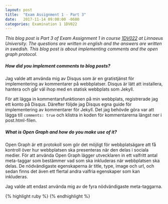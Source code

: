 ```yaml
---
layout: post
title:  "Exam Assignment 1 - Part 3"
date:   2017-11-14 09:00:00 -0600
categories: Examination 1 1DV022
---
```


_This blog post is Part 3 of Exam Assignment 1 in course [1DV022](https://coursepress.lnu.se/kurs/klientbaserad-webbprogrammering/) at Linnaeus University. The questions are written in english and the answers are written in swedish. This blog post is about implementing comments and the open graph protocol._

##### How did you implement comments to blog posts?

Jag valde att använda mig av Disqus som är en gratistjänst för implementering av kommentarer på webbplatser. Disqus är lätt att installera, hantera och går väl ihop med en statisk webbplats som Jekyll.

För att lägga in kommentarsfunktionen på min webbplats, registrerade jag ett konto på Disqus. Därefter följde jag Disqus egna guide för implementering av kommentarer för Jekyll. Det jag behövde göra var att lägga till `comments: true` och klistra in koden för kommentarerna längst ner i post.html-filen.

##### What is Open Graph and how do you make use of it?

Open Graph är ett protokoll som gör det möjligt för webbplatsägare att få kontroll över hur webbplatsen ska presenteras när den delas i sociala medier. För att använda Open Graph lägger utvecklaren in ett valfritt antal meta-taggar som bestämmer vad som ska inkluderas när webbplatsen ska delas. De nödvändigaste egenskaperna är title, type, image och url, och sedan finns det även ett flertal andra valfria egenskaper som kan inkluderas. 

Jag valde att endast använda mig av de fyra nödvändigaste meta-taggarna.

{% highlight ruby %}
<meta property="og:title" content="Exam assignment 1 - 1DV022"/>
<meta property="og:url" content=""/>
<meta property="og:type" content="website"/>
<meta property="og:image" content="https://cdn.pixabay.com/photo/2017/02/05/00/19/web-design-2038872_1280.jpg"/>
<meta property="og:description" content="A site made for Exam Assignment 1 in course 1DV022 Client-based webprogramming at Linnaeus University."/>
{% endhighlight %}
